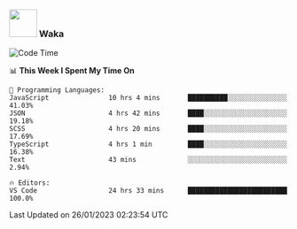 ### <img src="https://media.giphy.com/media/VgCDAzcKvsR6OM0uWg/giphy.gif" width="50"> Waka

  <!--START_SECTION:waka-->
![Code Time](http://img.shields.io/badge/Code%20Time-1%2C217%20hrs%207%20mins-blue)

📊 **This Week I Spent My Time On** 

```text
💬 Programming Languages: 
JavaScript               10 hrs 4 mins       ██████████░░░░░░░░░░░░░░░   41.03% 
JSON                     4 hrs 42 mins       ████░░░░░░░░░░░░░░░░░░░░░   19.18% 
SCSS                     4 hrs 20 mins       ████░░░░░░░░░░░░░░░░░░░░░   17.69% 
TypeScript               4 hrs 1 min         ████░░░░░░░░░░░░░░░░░░░░░   16.38% 
Text                     43 mins             ░░░░░░░░░░░░░░░░░░░░░░░░░   2.94%

🔥 Editors: 
VS Code                  24 hrs 33 mins      █████████████████████████   100.0%

```


 Last Updated on 26/01/2023 02:23:54 UTC
<!--END_SECTION:waka-->
